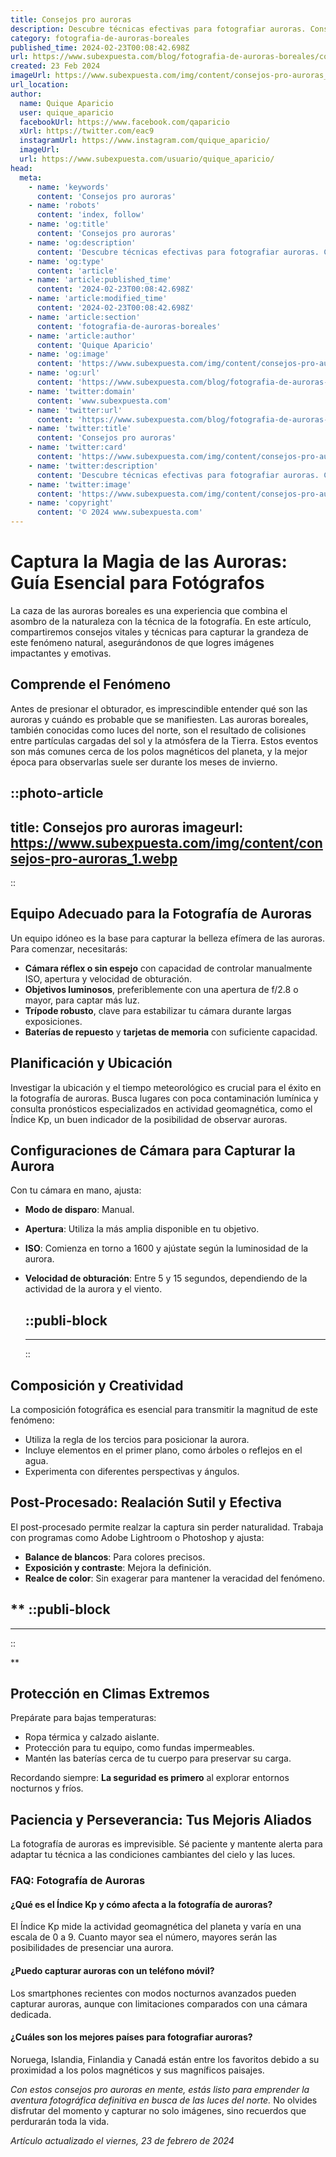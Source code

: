 ```yaml
---
title: Consejos pro auroras
description: Descubre técnicas efectivas para fotografiar auroras. Consejos y trucos para capturar su belleza celestial. ¡Eleva tu arte!
category: fotografia-de-auroras-boreales
published_time: 2024-02-23T00:08:42.698Z
url: https://www.subexpuesta.com/blog/fotografia-de-auroras-boreales/consejos-pro-auroras
created: 23 Feb 2024
imageUrl: https://www.subexpuesta.com/img/content/consejos-pro-auroras_1.webp
url_location:
author:
  name: Quique Aparicio
  user: quique_aparicio
  facebookUrl: https://www.facebook.com/qaparicio
  xUrl: https://twitter.com/eac9
  instagramUrl: https://www.instagram.com/quique_aparicio/
  imageUrl: 
  url: https://www.subexpuesta.com/usuario/quique_aparicio/
head:
  meta:
    - name: 'keywords'
      content: 'Consejos pro auroras'
    - name: 'robots'
      content: 'index, follow'
    - name: 'og:title'
      content: 'Consejos pro auroras'
    - name: 'og:description'
      content: 'Descubre técnicas efectivas para fotografiar auroras. Consejos y trucos para capturar su belleza celestial. ¡Eleva tu arte!'
    - name: 'og:type'
      content: 'article'
    - name: 'article:published_time'
      content: '2024-02-23T00:08:42.698Z'
    - name: 'article:modified_time'
      content: '2024-02-23T00:08:42.698Z'
    - name: 'article:section'
      content: 'fotografia-de-auroras-boreales'
    - name: 'article:author'
      content: 'Quique Aparicio'
    - name: 'og:image'
      content: 'https://www.subexpuesta.com/img/content/consejos-pro-auroras_1.webp'
    - name: 'og:url'
      content: 'https://www.subexpuesta.com/blog/fotografia-de-auroras-boreales/consejos-pro-auroras'
    - name: 'twitter:domain'
      content: 'www.subexpuesta.com'
    - name: 'twitter:url'
      content: 'https://www.subexpuesta.com/blog/fotografia-de-auroras-boreales/consejos-pro-auroras'
    - name: 'twitter:title'
      content: 'Consejos pro auroras'
    - name: 'twitter:card'
      content: 'https://www.subexpuesta.com/img/content/consejos-pro-auroras_1.webp'
    - name: 'twitter:description'
      content: 'Descubre técnicas efectivas para fotografiar auroras. Consejos y trucos para capturar su belleza celestial. ¡Eleva tu arte!'
    - name: 'twitter:image'
      content: 'https://www.subexpuesta.com/img/content/consejos-pro-auroras_1.webp'
    - name: 'copyright'
      content: '© 2024 www.subexpuesta.com'
---
```

# Captura la Magia de las Auroras: Guía Esencial para Fotógrafos

La caza de las auroras boreales es una experiencia que combina el asombro de la naturaleza con la técnica de la fotografía. En este artículo, compartiremos consejos vitales y técnicas para capturar la grandeza de este fenómeno natural, asegurándonos de que logres imágenes impactantes y emotivas.

## Comprende el Fenómeno

Antes de presionar el obturador, es imprescindible entender qué son las auroras y cuándo es probable que se manifiesten. Las auroras boreales, también conocidas como luces del norte, son el resultado de colisiones entre partículas cargadas del sol y la atmósfera de la Tierra. Estos eventos son más comunes cerca de los polos magnéticos del planeta, y la mejor época para observarlas suele ser durante los meses de invierno.


::photo-article
---
title: Consejos pro auroras
imageurl: https://www.subexpuesta.com/img/content/consejos-pro-auroras_1.webp
---
::


## Equipo Adecuado para la Fotografía de Auroras

Un equipo idóneo es la base para capturar la belleza efímera de las auroras. Para comenzar, necesitarás:

- **Cámara réflex o sin espejo** con capacidad de controlar manualmente ISO, apertura y velocidad de obturación.
- **Objetivos luminosos**, preferiblemente con una apertura de f/2.8 o mayor, para captar más luz.
- **Trípode robusto**, clave para estabilizar tu cámara durante largas exposiciones.
- **Baterías de repuesto** y **tarjetas de memoria** con suficiente capacidad.

## Planificación y Ubicación

Investigar la ubicación y el tiempo meteorológico es crucial para el éxito en la fotografía de auroras. Busca lugares con poca contaminación lumínica y consulta pronósticos especializados en actividad geomagnética, como el Índice Kp, un buen indicador de la posibilidad de observar auroras.

## Configuraciones de Cámara para Capturar la Aurora

Con tu cámara en mano, ajusta:

- **Modo de disparo**: Manual.
- **Apertura**: Utiliza la más amplia disponible en tu objetivo.
- **ISO**: Comienza en torno a 1600 y ajústate según la luminosidad de la aurora.
- **Velocidad de obturación**: Entre 5 y 15 segundos, dependiendo de la actividad de la aurora y el viento.


  ::publi-block
  ---
  ---
  ::
  
  
## Composición y Creatividad

La composición fotográfica es esencial para transmitir la magnitud de este fenómeno:

- Utiliza la regla de los tercios para posicionar la aurora.
- Incluye elementos en el primer plano, como árboles o reflejos en el agua.
- Experimenta con diferentes perspectivas y ángulos.

## Post-Procesado: Realación Sutil y Efectiva

El post-procesado permite realzar la captura sin perder naturalidad. Trabaja con programas como Adobe Lightroom o Photoshop y ajusta:

- **Balance de blancos**: Para colores precisos.
- **Exposición y contraste**: Mejora la definición.
- **Realce de color**: Sin exagerar para mantener la veracidad del fenómeno.

**
  ::publi-block
  ---
  ---
  ::
  
  **
## Protección en Climas Extremos

Prepárate para bajas temperaturas:

- Ropa térmica y calzado aislante.
- Protección para tu equipo, como fundas impermeables.
- Mantén las baterías cerca de tu cuerpo para preservar su carga.

Recordando siempre: **La seguridad es primero** al explorar entornos nocturnos y fríos.

## Paciencia y Perseverancia: Tus Mejoris Aliados

La fotografía de auroras es imprevisible. Sé paciente y mantente alerta para adaptar tu técnica a las condiciones cambiantes del cielo y las luces.

### FAQ: Fotografía de Auroras

#### ¿Qué es el Índice Kp y cómo afecta a la fotografía de auroras?
El Índice Kp mide la actividad geomagnética del planeta y varía en una escala de 0 a 9. Cuanto mayor sea el número, mayores serán las posibilidades de presenciar una aurora.

#### ¿Puedo capturar auroras con un teléfono móvil?
Los smartphones recientes con modos nocturnos avanzados pueden capturar auroras, aunque con limitaciones comparados con una cámara dedicada.

#### ¿Cuáles son los mejores países para fotografiar auroras?
Noruega, Islandia, Finlandia y Canadá están entre los favoritos debido a su proximidad a los polos magnéticos y sus magníficos paisajes.

*Con estos consejos pro auroras en mente, estás listo para emprender la aventura fotográfica definitiva en busca de las luces del norte.* No olvides disfrutar del momento y capturar no solo imágenes, sino recuerdos que perdurarán toda la vida.

_Artículo actualizado el viernes, 23 de febrero de 2024_